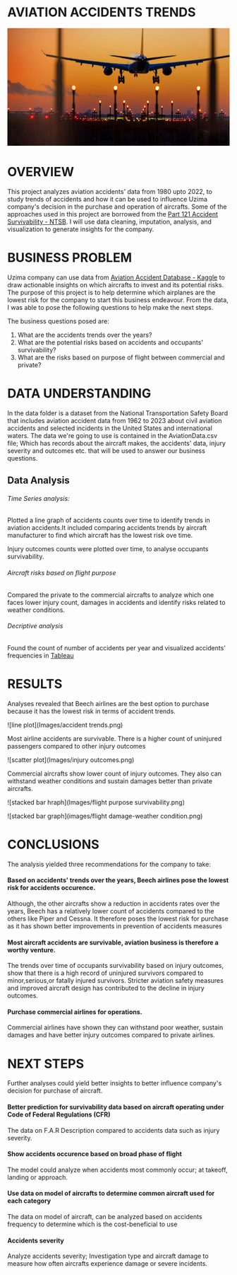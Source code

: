# AVIATION ACCIDENTS TRENDS 


![cover](Images/aviation.png)




# OVERVIEW
This project analyzes aviation accidents' data from 1980 upto 2022, to study trends of accidents and how it can be used to influence Uzima company's decision in the purchase and operation of aircrafts. Some of the approaches used in this project are borrowed from the [Part 121 Accident Survivability - NTSB](https://www.ntsb.gov/safety/data/Pages/Part121AccidentSurvivability.aspx). I will use data cleaning, imputation, analysis, and visualization to generate insights for the company. 

# BUSINESS PROBLEM
Uzima company can use data from [Aviation Accident Database - Kaggle](https://www.kaggle.com/datasets/khsamaha/aviation-accident-database-synopses/data?select=AviationData.csv) to draw actionable insights on which aircrafts to invest and its potential risks. The purpose of this project is to help determine which airplanes are the lowest risk for the company to start this business endeavour. From the data, I was able to pose the following questions to help make the next steps. 

The business questions posed are:
1. What are the accidents trends over the years?
2. What are the potential risks based on accidents and occupants' survivability?
3. What are the risks based on purpose of flight between commercial and private?
 
 # DATA UNDERSTANDING 
In the data folder is a dataset from the National Transportation Safety Board that includes aviation accident data from 1962 to 2023 about civil aviation accidents and selected incidents in the United States and international waters.
The data we're going to use is contained in the AviationData.csv file; Which has records about the aircraft makes, the accidents' data, injury severity and outcomes etc. that will be used to answer our business questions.

## Data Analysis
###### Time Series analysis:
Plotted a line graph of accidents counts over time to identify trends in aviation accidents.It included comparing accidents trends by aircraft manufacturer to find which aircraft has the lowest risk ove time. 

Injury outcomes counts  were plotted over time, to analyse occupants survivability.





###### Aircraft risks based on flight purpose 
Compared the private to the commercial aircrafts to analyze which one faces lower injury count, damages in accidents and identify  risks related to weather conditions. 

###### Decriptive analysis
Found the count of number of accidents per year and visualized accidents' frequencies in [Tableau](<https://public.tableau.com/views/accidentstrendsdashboard/Accidentstrendsdashboard?:language=en-GB&:sid=&:redirect=auth&:display_count=n&:origin=viz_share_link>)


# RESULTS
Analyses revealed that Beech airlines are the best option to purchase because it has the lowest risk in terms of accident trends. 

![line plot](Images/accident trends.png)

Most airline accidents are survivable.
There is a higher count of uninjured passengers compared to other injury outcomes

![scatter plot](Images/injury outcomes.png)

Commercial aircrafts show lower count of injury outcomes. They also can  withstand weather conditions and sustain damages better than private aircrafts.   

![stacked bar hraph](Images/flight purpose survivability.png)



![stacked bar graph](images/flight damage-weather condition.png)





# CONCLUSIONS 
The analysis yielded three recommendations for the company to take:

#### Based on accidents' trends over the years, Beech airlines pose the lowest risk for accidents occurence. 
Although, the other aircrafts show a reduction in accidents rates over the years, Beech has a relatively lower count of accidents compared to the others like Piper and Cessna. It therefore poses the lowest risk for purchase as it has shown better improvements in prevention of accidents measures 

#### Most aircraft accidents are survivable, aviation business is therefore a worthy venture.
The trends over time of occupants survivability based on injury outcomes, show that there is a high record of uninjured survivors compared to minor,serious,or fatally injured survivors. Stricter aviation safety measures and improved aircraft design has contributed to the decline in injury outcomes. 

#### Purchase commercial airlines for operations.
Commercial airlines have shown they can withstand poor weather, sustain damages and have better injury outcomes compared to private airlines.




# NEXT STEPS 
Further analyses could yield better insights to better influence company's decision for purchase of aircraft.

#### Better prediction for survivability data based on  aircraft operating under Code of Federal Regulations (CFR) 
The data on F.A.R Description compared to accidents data such as injury severity. 

#### Show accidents occurence based on broad phase of flight
The model could analyze when accidents most commonly occur; at takeoff, landing or approach.

#### Use data on model of  aircrafts to determine common aircraft used for each category
The data on model of aircraft, can be analyzed based on accidents frequency to determine which is the cost-beneficial to use

#### Accidents severity 
Analyze accidents severity; Investigation type and  aircraft damage to measure how often aircrafts experience damage or severe incidents.     

